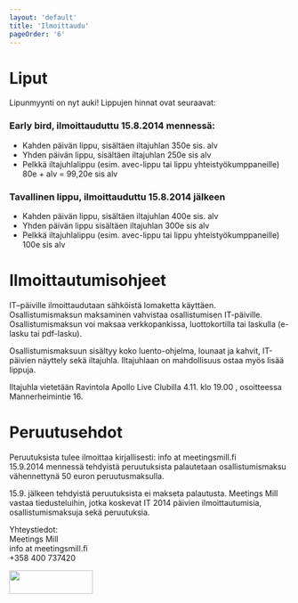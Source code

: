 ```yaml
---
layout: 'default'
title: 'Ilmoittaudu'
pageOrder: '6'
---
```

<div class="newscontent" class="clearfix">
<h1>Liput</h1>
Lipunmyynti on nyt auki! Lippujen hinnat ovat seuraavat:
<h3>Early bird, ilmoittauduttu 15.8.2014 mennessä:</h3>
<ul>
<li> Kahden päivän lippu, sisältäen iltajuhlan 350e sis. alv</li>
<li>Yhden päivän lippu, sisältäen iltajuhlan 250e sis alv </li>
<li>Pelkkä iltajuhlalippu (esim. avec-lippu tai lippu yhteistyökumppaneille) 80e + alv = 99,20e sis alv</li>
</ul>
<h3>Tavallinen lippu, ilmoittauduttu 15.8.2014 jälkeen</h3>
<ul><li> Kahden päivän lippu, sisältäen iltajuhlan 400e sis. alv</li>
<li>  Yhden päivän lippu sisältäen iltajuhlan 300e sis alv</li>
<li>  Pelkkä iltajuhlalippu (esim. avec-lippu tai lippu yhteistyökumppaneille) 100e sis alv</li>
</ul>
<h1>Ilmoittautumisohjeet</h1>
<p>IT–päiville ilmoittaudutaan sähköistä lomaketta käyttäen.
Osallistumismaksun maksaminen vahvistaa
osallistumisen IT-päiville. Osallistumismaksun voi maksaa verkkopankissa,
luottokortilla tai laskulla (e-lasku tai pdf-lasku). </p>
<p>
Osallistumismaksuun sisältyy koko luento-ohjelma, lounaat
ja kahvit, IT-päivien näyttely sekä iltajuhla. Iltajuhlaan on mahdollisuus
ostaa myös lisää lippuja.</p>
<p>Iltajuhla vietetään Ravintola Apollo Live Clubilla  4.11. klo 19.00 , osoitteessa Mannerheimintie 16. </p>
<h1>Peruutusehdot</h1>
<p>Peruutuksista tulee ilmoittaa kirjallisesti: info at meetingsmill.fi <br/>
15.9.2014 mennessä tehdyistä peruutuksista palautetaan osallistumismaksu
vähennettynä 50 euron peruutusmaksulla.</p>
<p>15.9. jälkeen tehdyistä peruutuksista ei makseta palautusta.
Meetings Mill vastaa tiedusteluihin, jotka koskevat IT 2014 päivien
ilmoittautumisia, osallistumismaksuja sekä peruutuksia.</p>
<p>Yhteystiedot:<br/>
Meetings Mill<br/>
info at meetingsmill.fi<br/>
+358 400 737420</p>
<div id="ilmoittaudu"><a href="https://ilmo.contio.fi/meetingsmill/main.aspx?id=103" target="_blank"><img src="../images/ilmo.png" width="150" height="42"></a></div>
</div>
